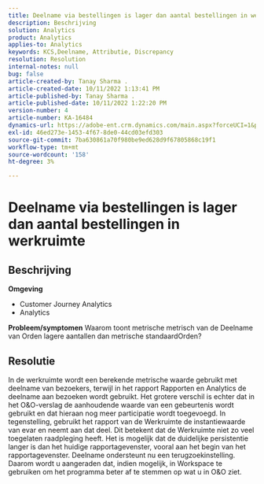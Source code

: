 ```yaml
---
title: Deelname via bestellingen is lager dan aantal bestellingen in werkruimte
description: Beschrijving
solution: Analytics
product: Analytics
applies-to: Analytics
keywords: KCS,Deelname, Attributie, Discrepancy
resolution: Resolution
internal-notes: null
bug: false
article-created-by: Tanay Sharma .
article-created-date: 10/11/2022 1:13:41 PM
article-published-by: Tanay Sharma .
article-published-date: 10/11/2022 1:22:20 PM
version-number: 4
article-number: KA-16484
dynamics-url: https://adobe-ent.crm.dynamics.com/main.aspx?forceUCI=1&pagetype=entityrecord&etn=knowledgearticle&id=0e9ddf82-6649-ed11-bba2-0022480868ff
exl-id: 46ed273e-1453-4f67-8de0-44cd03efd303
source-git-commit: 7ba630861a70f980be9ed628d9f67805868c19f1
workflow-type: tm+mt
source-wordcount: '158'
ht-degree: 3%

---
```


# Deelname via bestellingen is lager dan aantal bestellingen in werkruimte

## Beschrijving

<b>Omgeving</b>
- Customer Journey Analytics
- Analytics



<b>Probleem/symptomen</b>
Waarom toont metrische metrisch van de Deelname van Orden lagere aantallen dan metrische standaardOrden?


## Resolutie


In de werkruimte wordt een berekende metrische waarde gebruikt met deelname van bezoekers, terwijl in het rapport Rapporten en Analytics de deelname aan bezoeken wordt gebruikt. Het grotere verschil is echter dat in het O&amp;O-verslag de aanhoudende waarde van een gebeurtenis wordt gebruikt en dat hieraan nog meer participatie wordt toegevoegd. In tegenstelling, gebruikt het rapport van de Werkruimte de instantiewaarde van evar en neemt aan dat deel. Dit betekent dat de Werkruimte niet zo veel toegelaten raadpleging heeft. Het is mogelijk dat de duidelijke persistentie langer is dan het huidige rapportagevenster, vooral aan het begin van het rapportagevenster. Deelname ondersteunt nu een terugzoekinstelling. Daarom wordt u aangeraden dat, indien mogelijk, in Workspace te gebruiken om het programma beter af te stemmen op wat u in O&amp;O ziet.
